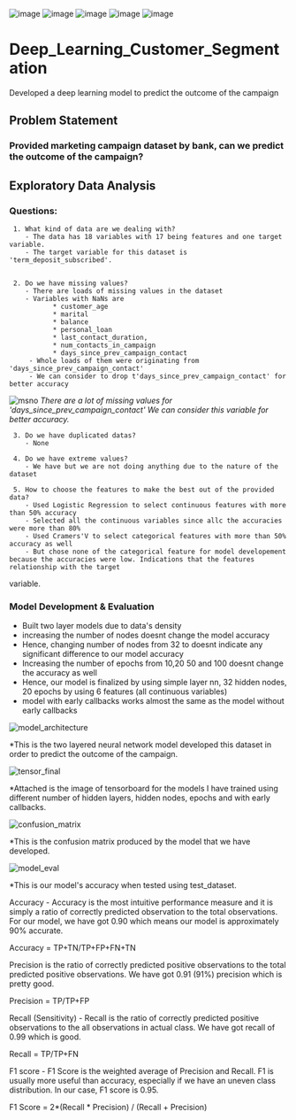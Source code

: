 <a><img alt = 'image' src="https://img.shields.io/badge/Spyder%20Ide-FF0000?style=for-the-badge&logo=spyder%20ide&logoColor=white%22%3E%3C/a%3E" ><a>
<a><img alt = 'image' src="https://img.shields.io/badge/TensorFlow-FF6F00?style=for-the-badge&logo=tensorflow&logoColor=white%22%3E%3C/a%3E" ><a>
<a><img alt = 'image' src="https://img.shields.io/badge/TensorFlow-%23FF6F00.svg?style=for-the-badge&logo=TensorFlow&logoColor=white" ><a>
<a><img alt = 'image' src="https://img.shields.io/badge/pandas-%23150458.svg?style=for-the-badge&logo=pandas&logoColor=white" ><a>
<a><img alt = 'image' src="(https://img.shields.io/badge/numpy-%23013243.svg?style=for-the-badge&logo=numpy&logoColor=white" ><a>

# Deep_Learning_Customer_Segmentation
 Developed a deep learning model to predict the outcome of the campaign 

 
 ## Problem Statement
 ### Provided marketing campaign dataset by bank, can we predict the outcome of the campaign?

 ## Exploratory Data Analysis

### Questions:
     1. What kind of data are we dealing with?
        - The data has 18 variables with 17 being features and one target variable.
        - The target variable for this dataset is 'term_deposit_subscribed'.
 
 
     2. Do we have missing values?
        - There are loads of missing values in the dataset
        - Variables with NaNs are
               * customer_age
               * marital
               * balance
               * personal_loan
               * last_contact_duration,
               * num_contacts_in_campaign
               * days_since_prev_campaign_contact
         - Whole loads of them were originating from 'days_since_prev_campaign_contact'
         - We can consider to drop t'days_since_prev_campaign_contact' for better accuracy
![msno](https://user-images.githubusercontent.com/105897390/175023464-ef62a19a-e824-4b44-9903-f49c46f95845.png)
*There are a lot of missing values for 'days_since_prev_campaign_contact' We can consider this variable for better accuracy.*

 
     3. Do we have duplicated datas?
        - None 
        
     4. Do we have extreme values?
        - We have but we are not doing anything due to the nature of the dataset
       
     5. How to choose the features to make the best out of the provided data?
        - Used Logistic Regression to select continuous features with more than 50% accuracy
        - Selected all the continuous variables since allc the accuracies were more than 80% 
        - Used Cramers'V to select categorical features with more than 50% accuracy as well
        - But chose none of the categorical feature for model developement because the accuracies were low. Indications that the features relationship with the target
 variable. 

### Model Development & Evaluation

   - Built two layer models due to data's density
   - increasing the number of nodes doesnt change the model accuracy
   - Hence, changing number of nodes from 32 to doesnt indicate any significant difference to our model accuracy
   - Increasing the number of epochs from 10,20 50 and 100 doesnt change the accuracy as well
   - Hence, our model is finalized by using simple layer nn, 32 hidden nodes, 20 epochs by using 6 features (all continuous variables)
   - model with early callbacks works almost the same as the model without early callbacks

 ![model_architecture](https://user-images.githubusercontent.com/105897390/175024065-9a0c3f7c-3f66-4611-8540-563cdee711d6.png)

 *This is the two layered neural network model developed this dataset in order to predict the outcome of the campaign.
 
![tensor_final](https://user-images.githubusercontent.com/105897390/175023808-aeb939b0-7dee-481f-9132-f9cb9ab62da1.png)

 *Attached is the image of tensorboard for the models I have trained using different number of hidden layers, hidden nodes, epochs and with early callbacks.
 
 
 ![confusion_matrix](https://user-images.githubusercontent.com/105897390/175025637-c2094705-ffac-4517-a5ea-78b2b3251809.png)
 
 *This is the confusion matrix produced by the model that we have developed.
 
![model_eval](https://user-images.githubusercontent.com/105897390/175024267-5660a974-3938-43b7-a26b-a58d26989476.png)
 
 *This is our model's accuracy when tested using test_dataset.
 
Accuracy - Accuracy is the most intuitive performance measure and it is simply a ratio of correctly predicted observation to the total observations. For our model, we have got 0.90 which means our model is approximately 90% accurate.
 
Accuracy = TP+TN/TP+FP+FN+TN
 
Precision is the ratio of correctly predicted positive observations to the total predicted positive observations. We have got 0.91 (91%) precision which is pretty good.
 
Precision = TP/TP+FP

Recall (Sensitivity) - Recall is the ratio of correctly predicted positive observations to the all observations in actual class. We have got recall of 0.99 which is good.

Recall = TP/TP+FN
 
F1 score - F1 Score is the weighted average of Precision and Recall. F1 is usually more useful than accuracy, especially if we have an uneven class distribution. In our case, F1 score is 0.95.

F1 Score = 2*(Recall * Precision) / (Recall + Precision)
